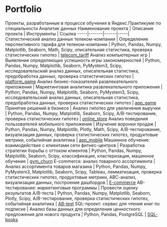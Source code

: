 # Portfolio
Проекты, разработанные в процессе обучения в Яндекс.Практикуме по специальности Аналитик данных
Наименование проекта | Описание проекта | Инструменты | Ссылка
-----|-------|------|-----|
Статистический анализ данных телеком-компании | Определение перспективного тарифа для телеком-компании | Python, Pandas, Numpy, Matplotlib, Seaborn, Math, Scipy, описательная статистика, проверка статистических гипотез | [telecom_tariff](https://github.com/SmileJanny/YandexPracticumProjects/tree/main/telecom_tariff/)
Анализ компьютерных игр | Выявление определяющих успешность игры закономерностей | Python, Pandas, Numpy, Matplotlib, Seaborn, PyMystem3, Scipy, исследовательский анализ данных, описательная статистика, предобработка данных, проверка статистических гипотез | [platform_game](https://github.com/SmileJanny/YandexPracticumProjects/tree/main/platform_game/)
Анализ бизнес-показателей развлекательного приложения | Маркетинговая аналитика развлекательного приложения | Python, Pandas, Numpy, Matplotlib, Seaborn, PyMystem3, Scipy, исследовательский анализ данных, описательная статистика, предобработка данных, проверка статистических гипотез | [app_game](https://github.com/SmileJanny/YandexPracticumProjects/tree/main/app_game/)
Принятие решений в бизнесе | Анализ гипотез для увеличения выручки | Python, Pandas, Numpy, Matplotlib, Seaborn, Scipy, A/B-тестирование, проверка статистических гипотез | [online_store](https://github.com/SmileJanny/YandexPracticumProjects/tree/main/online_store/)
Анализ поведения пользователей мобильного приложения | Изучение воронки продаж | Python, Pandas, Numpy, Matplotlib, Plotly, Math, Scipy, A/B-тестирование, визуализация данных, проверка статистических гипотез, продуктовые метрики, событийная аналитика | [app_mobile](https://github.com/SmileJanny/YandexPracticumProjects/tree/main/app_mobile/)
Машинное обучение: взаимодействие с клиентами сети фитнес-центров | Разработка стратегии борьбы с оттоком клиентов | Python, Pandas, Numpy, Matplotlib, Seaborn, Scipy, классификация, кластеризация, машинное обучение | [gym_churn](https://github.com/SmileJanny/YandexPracticumProjects/tree/main/gym_churn/)
E-commerce: анализ товарного ассортимента | Анализ ассортимента товаров магазина | Python, Pandas, Numpy, PyMystem3, Matplotlib, Seaborn, Scipy, Tableau, лемматизация, проверка статистических гипотез, продуктовые метрики, АВС-анализ, визуализация данных, построение дашбордов | [E-commerce](https://github.com/SmileJanny/YandexPracticumProjects/blob/main/E-commerce/)
АВ-тестирование: маркетинговые программы | Провести оценку результатов A/B-теста | Python, Pandas, Numpy, Matplotlib, Seaborn, Plotly, Scipy, A/B-тестирование, проверка статистических гипотез, событийная аналитика | [AB-test](https://github.com/SmileJanny/YandexPracticumProjects/blob/main/AB-test/)
SQL-проект: сервис для чтения книг по подписке | Анализ базы данных для определения ценностного предложения для нового продукта | Python, Pandas, PostgreSQL | [SQL-books](https://github.com/SmileJanny/YandexPracticumProjects/tree/main/SQL-project/)
